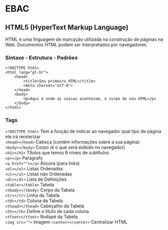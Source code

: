 # EBAC

## HTML5 (HyperText Markup Language)
HTML é uma linguagem de marcação utilizada na construção de páginas na Web. Documentos HTML podem ser interpretados por navegadores.
### Sintaxe - Estrutura - Padrões
```
<!DOCTYPE html>
<html lang="pt-br">
    <head>
        <title>Seu primeiro HTML</title>
        <meta charset="utf-8">
    </head>
    <body>
        <p>Aqui é onde as coisas acontecem, o corpo de seu HTML</p>
    </body>
</html>
```

### Tags
`<!DOCTYPE html>` Tem a função de indicar ao navegador qual tipo de página ele irá renderizar<br>
`<head></head>` Cabeça (contém informações sobre a sua página)<br>
`<body></body>` Corpo (é o que será exibido no navegador)<br>
`<h1></h1>` Títulos que temos 6 níveis de subtítulos<br>
`<p></p>` Parágrafo<br>
`<a href=""></a>` Âncora (para links)<br>
`<ol></ol>` Listas Ordenadas<br>
`<ul></ul>` Listas não Ordenadas<br>
`<dl></dl>` Lista de Definições<br>
`<table></table>` Tabela<br>
`<tbody></tbody>` Corpo da Tabela<br>
`<tr></tr>` Linha da Tabela<br>
`<td></td>` Coluna da Tabela<br>
`<thead></thead>` Cabeçalho da Tabela<br>
`<th></th>` Define o titulo de cada coluna<br>
`<tfoot></tfoot>` Rodapé da Tabela<br>
`<img src="">` Imagem
`<center></center>` Centralizar HTML